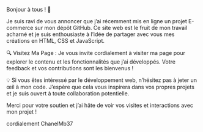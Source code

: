 Bonjour à tous ! 👋

Je suis ravi de vous annoncer que j’ai récemment mis en ligne un projet E-commerce sur mon dépôt GitHub. Ce site web est le fruit de mon travail acharné et je suis enthousiaste à l’idée de partager avec vous mes créations en HTML, CSS et JavaScript.

🔍 Visitez Ma Page : Je vous invite cordialement à visiter ma page pour explorer le contenu et les fonctionnalités que j’ai développés. Votre feedback et vos contributions sont les bienvenus !

💡  Si vous êtes intéressé par le développement web, n’hésitez pas à jeter un œil à mon code. J’espère que cela vous inspirera dans vos propres projets et je suis ouvert à toute collaboration potentielle.

Merci pour votre soutien et j’ai hâte de voir vos visites et interactions avec mon projet !

cordialement
ChanelMb37
